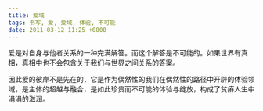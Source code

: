 ```yaml
---
title: 爱域
tags: 书写, 爱, 爱域, 体验, 不可能
date: 2011-03-12 11:25 +0800
---
```



爱是对自身与他者关系的一种完满解答。而这个解答是不可能的。如果世界有真相，真相中也不会包含关于我们与世界之间关系的答案。

因此爱的彼岸不是先在的，它是作为偶然性的我们在偶然性的路径中开辟的体验领域，是主体的超越与融合，是如此珍贵而不可能的体验与绽放，构成了贫瘠人生中涓涓的滋润。

